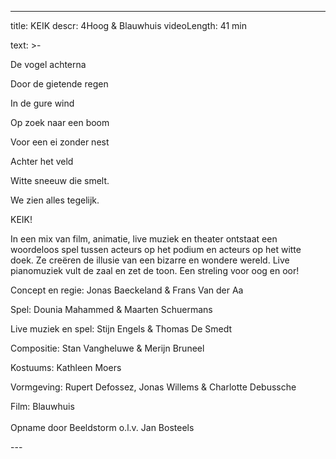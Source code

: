 
---
title: KEIK
descr: 4Hoog & Blauwhuis
videoLength: 41 min

text: >-
  <p>De vogel achterna</p><p>Door de gietende regen</p><p>In de gure wind</p><p>Op zoek naar een boom</p><p>Voor een ei zonder nest</p><p>Achter het veld</p><p>Witte sneeuw die smelt.</p><p>We zien alles tegelijk.</p><p>KEIK!</p><p>In een mix van film, animatie, live muziek en theater ontstaat een woordeloos spel tussen acteurs op het podium en acteurs op het witte doek. Ze creëren de illusie van een bizarre en wondere wereld. Live pianomuziek vult de zaal en zet de toon. Een streling voor oog en oor!</p><p>Concept en regie: Jonas Baeckeland &amp; Frans Van der Aa</p><p>Spel: Dounia Mahammed &amp; Maarten Schuermans</p><p>Live muziek en spel: Stijn Engels &amp; Thomas De Smedt</p><p>Compositie: Stan Vangheluwe &amp; Merijn Bruneel</p><p>Kostuums: Kathleen Moers</p><p>Vormgeving: Rupert Defossez, Jonas Willems &amp; Charlotte Debussche</p><p>Film: Blauwhuis<br><br>Opname door Beeldstorm o.l.v. Jan Bosteels</p>
---
